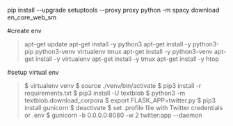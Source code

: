 


pip install --upgrade setuptools --proxy proxy
python -m spacy download en_core_web_sm

#create env
>apt-get update
>apt-get install -y python3
>apt-get install -y python3-pip python3-venv virtualenv tmux
>apt-get install -y python3-venv
>apt-get install -y virtualenv
>apt-get install -y tmux
>apt-get install -y htop


#setup virtual env
>$ virtualenv venv
>$ source ./venv/bin/activate
>$ pip3 install -r requirements.txt
>$ pip3 install -U textblob
>$ python3 -m textblob.download_corpora
>$ export FLASK_APP=twitter.py
>$ pip3 install gunicorn
>$ deactivate
>$ set .profile file with Twitter credentials or .env
>$ gunicorn -b 0.0.0.0:8080 -w 2 twitter:app --daemon
